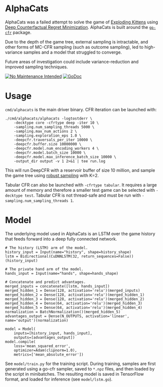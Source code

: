 AlphaCats
=========

AlphaCats was a failed attempt to solve the game of [Exploding Kittens](https://explodingkittens.com) using [Deep Counterfactual Regret Minimization](https://arxiv.org/abs/1811.00164). AlphaCats is built around the [`go-cfr`](https://github.com/timpalpant/go-cfr) package.

Due to the depth of the game tree, external sampling is intractable, and other forms of MC-CFR sampling (such as outcome sampling), led to high-variance samples and a model that struggled to converge.

Future areas of investigation could include variance-reduction and improved sampling techniques.

[![No Maintenance Intended](http://unmaintained.tech/badge.svg)](http://unmaintained.tech/)
[![GoDoc](https://godoc.org/github.com/timpalpant/alphacats?status.svg)](http://godoc.org/github.com/timpalpant/alphacats)

# Usage

`cmd/alphacats` is the main driver binary. CFR iteration can be launched with:

```
./cmd/alphacats/alphacats -logtostderr \
    -decktype core -cfrtype deep -iter 10 \
    -sampling.num_sampling_threads 5000 \
    -sampling.max_num_actions 2 \
    -sampling.exploration_eps 1.0 \
    -deepcfr.traversals_per_iter 10000 \
    -deepcfr.buffer.size 10000000 \
    -deepcfr.model.num_encoding_workers 4 \
    -deepcfr.model.batch_size 10000 \
    -deepcfr.model.max_inference_batch_size 10000 \
    -output_dir output -v 1 2>&1 | tee run.log
```

This will run DeepCFR with a reservoir buffer of size 10 million, and sample the
game tree using [robust sampling](https://arxiv.org/abs/1812.10607) with K=2.

Tabular CFR can also be launched with `-cfrtype tabular`. It requires a large amount
of memory and therefore a smaller test game can be selected with `-decktype test`.
Tabular CFR is not thread-safe and must be run with `-sampling.num_sampling_threads 1`.

# Model

The underlying model used in AlphaCats is an LSTM over the game history that
feeds forward into a deep fully connected network.

```
# The history (LSTM) arm of the model.
history_input = Input(name="history", shape=history_shape)
lstm = Bidirectional(CuDNNLSTM(32, return_sequences=False))(history_input)

# The private hand arm of the model.
hands_input = Input(name="hands", shape=hands_shape)

# Concatenate and predict advantages.
merged_inputs = concatenate([lstm, hands_input])
merged_hidden_1 = Dense(128, activation='relu')(merged_inputs)
merged_hidden_2 = Dense(128, activation='relu')(merged_hidden_1)
merged_hidden_3 = Dense(128, activation='relu')(merged_hidden_2)
merged_hidden_4 = Dense(64, activation='relu')(merged_hidden_3)
merged_hidden_5 = Dense(64, activation='relu')(merged_hidden_4)
normalization = BatchNormalization()(merged_hidden_5)
advantages_output = Dense(N_OUTPUTS, activation='linear', name='output')(normalization)

model = Model(
    inputs=[history_input, hands_input],
    outputs=[advantages_output])
model.compile(
    loss='mean_squared_error',
    optimizer=Adam(clipnorm=1.0),
    metrics=['mean_absolute_error'])
```

See `model/train.py` for the training script. During training, samples are first
generated using a go-cfr sampler, saved to `*.npz` files, and then loaded by the script in minibatches.
The resulting model is saved in TensorFlow format, and loaded for inference (see `model/lstm.go`).
